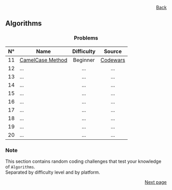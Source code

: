 <p align="right">
  <a href="./../page_1/home.md">Back</a>
</p>

<h2>Algorithms</h2>

<h3 align="center">Problems</h3>

<div align="center">

| N° | Name	| Difficulty | Source |
|:---: |---	|:---:	|:---:	|
| 11 | [CamelCase Method](./camelcase-method/)	| Beginner | [Codewars](https://www.codewars.com/kata/587731fda577b3d1b0001196/)	|
| 12 | ... | ... | ... |
| 13 | ... | ... | ... |
| 14 | ... | ... | ... |
| 15 | ... | ... | ... |
| 16 | ... | ... | ... |
| 17 | ... | ... | ... |
| 18 | ... | ... | ... |
| 19 | ... | ... | ... |
| 20 | ... | ... | ... |

</div>

<h3>Note</h3>

<p>
  This section contains random coding challenges that test your knowledge of <code>Algorithms</code>.<br> Separated by difficulty level and by platform.
</p>

<p align="right">
  <a href="#">Next page</a>
</p>